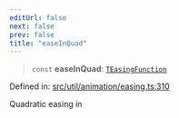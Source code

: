 ```yaml
---
editUrl: false
next: false
prev: false
title: "easeInQuad"
---
```


> `const` **easeInQuad**: [`TEasingFunction`](/api/fabric/namespaces/util/type-aliases/teasingfunction/)

Defined in: [src/util/animation/easing.ts:310](https://github.com/fabricjs/fabric.js/blob/977f797255d8c56b5b68360b0d45bed33697d2e8/src/util/animation/easing.ts#L310)

Quadratic easing in
